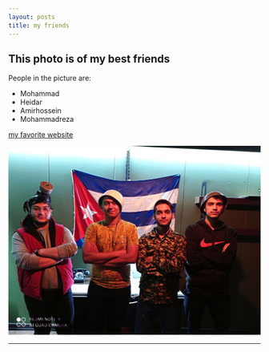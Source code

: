 ```yaml
---
layout: posts
title: my friends
---
```


## This photo is of my best friends
People in the picture are:
- Mohammad
- Heidar
- Amirhossein
- Mohammadreza

[my favorite website](https://www.film2media.website)




![alt text](../assets/images/grouppic.jpg "Team Picture")

---
